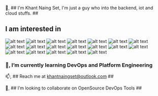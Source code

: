<!---
khantnaingset-kns/khantnaingset-kns is a ✨ special ✨ repository because its `README.md` (this file) appears on your GitHub profile.
You can click the Preview link to take a look at your changes.
--->
👋, ## I'm Khant Naing Set, I'm just a guy who into the backend, iot and cloud stuffs. ##

## I am interested in ##
![alt text](https://img.shields.io/badge/Amazon_AWS-FF9900?style=for-the-badge&logo=amazonaws&logoColor=white) ![alt text](https://img.shields.io/badge/Google_Cloud-4285F4?style=for-the-badge&logo=google-cloud&logoColor=white) ![alt text](https://img.shields.io/badge/Terraform-7B42BC?style=for-the-badge&logo=terraform&logoColor=white)  ![alt text](https://img.shields.io/badge/Yarn-2C8EBB?style=for-the-badge&logo=yarn&logoColor=white) ![alt text](https://img.shields.io/badge/Go-00ADD8?style=for-the-badge&logo=go&logoColor=white) ![alt text](https://img.shields.io/badge/TypeScript-007ACC?style=for-the-badge&logo=typescript&logoColor=white) ![alt text](https://img.shields.io/badge/eslint-3A33D1?style=for-the-badge&logo=eslint&logoColor=white) ![alt text](https://img.shields.io/badge/prettier-1A2C34?style=for-the-badge&logo=prettier&logoColor=F7BA3E) ![alt text](https://img.shields.io/badge/Notion-000000?style=for-the-badge&logo=notion&logoColor=white) ![alt text](https://img.shields.io/badge/Python-FFD43B?style=for-the-badge&logo=python&logoColor=blue) ![alt text](https://img.shields.io/badge/JavaScript-323330?style=for-the-badge&logo=javascript&logoColor=F7DF1E) ![alt text](https://img.shields.io/badge/Dart-0175C2?style=for-the-badge&logo=dart&logoColor=white) ![alt text](https://img.shields.io/badge/kubernetes-326ce5.svg?&style=for-the-badge&logo=kubernetes&logoColor=white) ![alt text](https://img.shields.io/badge/Docker-2CA5E0?style=for-the-badge&logo=docker&logoColor=white) ![alt text](https://img.shields.io/badge/Deno-white?style=for-the-badge&logo=deno&logoColor=464647) ![alt text](https://img.shields.io/badge/Ansible-000000?style=for-the-badge&logo=ansible&logoColor=white) ![alt text](https://img.shields.io/badge/Pulumi-8A3391?style=for-the-badge&logo=pulumi&logoColor=white) ![alt text](https://img.shields.io/badge/Github%20Actions-282a2e?style=for-the-badge&logo=githubactions&logoColor=367cfe) ![alt text](https://img.shields.io/badge/GitLab-330F63?style=for-the-badge&logo=gitlab&logoColor=white)

### 🌱, I’m currently learning DevOps and Platform Engineering ###

📫, ## Reach me at khantnaingset@outlook.com ##

💞️, ## I’m looking to collaborate on OpenSource DevOps Tools ##
